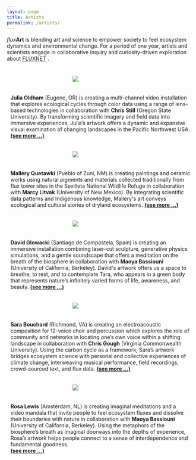 ```yaml
---
layout: page
title: Artists
permalink: /artists/
---
```

<style>
.row {
  display: flex;
  flex-wrap: wrap;
  max-width: 1200px;
  margin: 0 auto;
  align-items: center;
}

.column {
  flex: 44.44%;
  padding: 10px;
}


.column img {
  max-width: 150px;
  max-height: 150px;
  width: auto;
  height: auto;
  display: block;
  margin-left: auto;
  margin-right: auto;
}

@media screen and (max-width: 600px) {
  .column {
    flex: 100%;
  }
}
</style>

<i>flux</i><b>Art</b> is blending art and science to empower society to feel ecosystem dynamics and environmental change. For a period of one year, artists and scientists engage in collaborative inquiry and curiosity-driven exploration about <a href = "https://fluxnet.org/">FLUXNET</a> .


<div class="row">
  <div class="column">
  <figure>
    <a href="https://fluxnetart.github.io/Julia/">
      <img src="https://fluxnetart.github.io/images/Julia.jpg">
    </a>
    </figure>
  </div>

  <div class="column">
    <figcaption><b>Julia Oldham</b> (Eugene, OR) is creating a multi-channel video installation that explores ecological cycles through color data using a range of lens-based technologies in collaboration with <b>Chris Still</b> (Oregon State University). By transforming scientific imagery and field data into immersive experiences, Julia’s artwork offers a dynamic and expansive visual examination of changing landscapes in the Pacific Northwest USA. <b><a href="https://fluxnetart.github.io/Julia/">(see more ...)</a></b></figcaption>
  </div>
</div>

<div class="row">
  <div class="column">
  <figure>
    <a href="https://fluxnetart.github.io/Mallery/">
      <img src="https://fluxnetart.github.io/images/Mallery.jpg">
    </a>
    </figure>
  </div>

  <div class="column">
    <figcaption><b>Mallery Quetawki</b> (Pueblo of Zuni, NM) is creating paintings and ceramic works using natural pigments and materials collected traditionally from flux tower sites in the Sevilleta National Wildlife Refuge in collaboration with <b> Marcy Litvak</b> (University of New Mexico). By integrating scientific data patterns and Indigenous knowledge, Mallery's art conveys ecological and cultural stories of dryland ecosystems. <b><a href="https://fluxnetart.github.io/Mallery/">(see more ...)</a></b></figcaption>
  </div>
</div>


<div class="row">
  <div class="column">
  <figure>
    <a href="https://fluxnetart.github.io/David/">
      <img src="https://fluxnetart.github.io/images/Dave.jpg">
    </a>
    </figure>
  </div>

  <div class="column">
    <figcaption><b>David Glowacki</b> (Santiago de Compostela, Spain) is creating an immersive installation combining laser-cut sculpture, generative physics simulations, and a gentle soundscape that offers a meditation on the breath of the biosphere in collaboration with <b>Maoya Bassiouni</b> (University of California, Berkeley). David's artwork offers us a space to breathe, to rest, and to contemplate Tara, who appears in a green body that represents nature’s infinitely varied forms of life, awareness, and beauty. <b><a href="https://fluxnetart.github.io/David/">(see more ...)</a></b></figcaption>


  </div>
</div>

<div class="row">
  <div class="column">
  <figure>
    <a href="https://fluxnetart.github.io/Sara/">
      <img src="https://fluxnetart.github.io/images/Sara.jpg">
    </a>
    </figure>
  </div>

  <div class="column">
    <figcaption><b>Sara Bouchard</b> (Richmond, VA) is creating an electroacoustic composition for 12-voice choir and percussion which explores the role of community and networks in locating one’s own voice within a shifting landscape in collaboration with <b>Chris Gough</b> (Virginia Commonwealth University). Using the carbon cycle as a framework, Sara’s artwork bridges ecosystem science with personal and collective experiences of climate change, interweaving musical performance, field recordings, crowd-sourced text, and flux data. <b><a href="https://fluxnetart.github.io/Sara/">(see more ...)</a></b></figcaption>
  </div>
</div>


<div class="row">
  <div class="column">
  <figure>
      <a href="https://fluxnetart.github.io/Rosa/">
      <img src="https://fluxnetart.github.io/images/Rosa.png">
      </a>
    </figure>
  </div>

  <div class="column">
    <figcaption><b>Rosa Lewis</b> (Amsterdam, NL) is creating imaginal meditations and a video mandala that invite people to feel ecosystem fluxes and dissolve their boundaries with nature in collaboration with <b>Maoya Bassiouni</b> (University of California, Berkeley). Using the metaphors of the biosphere’s breath as imaginal doorways into the depths of experience, Rosa’s artwork helps people connect to a sense of interdependence and fundamental goodness. <b><br><a href="https://fluxnetart.github.io/Rosa/">(see more ...)</a></b></figcaption>
  </div>
</div>

